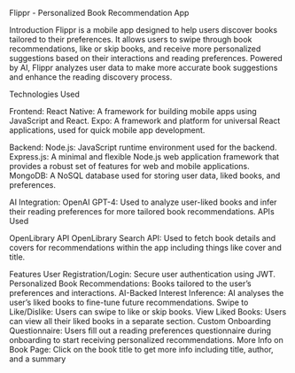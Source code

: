 Flippr - Personalized Book Recommendation App

Introduction
Flippr is a mobile app designed to help users discover books tailored to their preferences. It allows users to swipe through book recommendations, like or skip books, and receive more personalized suggestions based on their interactions and reading preferences. Powered by AI, Flippr analyzes user data to make more accurate book suggestions and enhance the reading discovery process.

Technologies Used

Frontend:
React Native: A framework for building mobile apps using JavaScript and React.
Expo: A framework and platform for universal React applications, used for quick mobile app development.

Backend:
Node.js: JavaScript runtime environment used for the backend.
Express.js: A minimal and flexible Node.js web application framework that provides a robust set of features for web and mobile applications.
MongoDB: A NoSQL database used for storing user data, liked books, and preferences.

AI Integration:
OpenAI GPT-4: Used to analyze user-liked books and infer their reading preferences for more tailored book recommendations.
APIs Used

OpenLibrary API
OpenLibrary Search API: Used to fetch book details and covers for recommendations within the app including things like cover and title.

Features
User Registration/Login: Secure user authentication using JWT.
Personalized Book Recommendations: Books tailored to the user’s preferences and interactions.
AI-Backed Interest Inference: AI analyses the user’s liked books to fine-tune future recommendations.
Swipe to Like/Dislike: Users can swipe to like or skip books.
View Liked Books: Users can view all their liked books in a separate section.
Custom Onboarding Questionnaire: Users fill out a reading preferences questionnaire during onboarding to start receiving personalized recommendations.
More Info on Book Page: Click on the book title to get more info including title, author, and a summary
